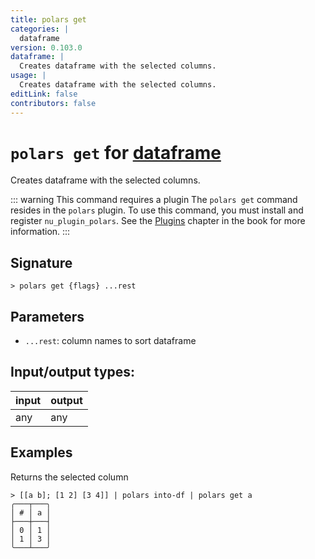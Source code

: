 ```yaml
---
title: polars get
categories: |
  dataframe
version: 0.103.0
dataframe: |
  Creates dataframe with the selected columns.
usage: |
  Creates dataframe with the selected columns.
editLink: false
contributors: false
---
```

<!-- This file is automatically generated. Please edit the command in https://github.com/nushell/nushell instead. -->

# `polars get` for [dataframe](/commands/categories/dataframe.md)

<div class='command-title'>Creates dataframe with the selected columns.</div>

::: warning This command requires a plugin
The `polars get` command resides in the `polars` plugin.
To use this command, you must install and register `nu_plugin_polars`.
See the [Plugins](/book/plugins.html) chapter in the book for more information.
:::


## Signature

```> polars get {flags} ...rest```

## Parameters

 -  `...rest`: column names to sort dataframe


## Input/output types:

| input | output |
| ----- | ------ |
| any   | any    |

## Examples

Returns the selected column
```nu
> [[a b]; [1 2] [3 4]] | polars into-df | polars get a
╭───┬───╮
│ # │ a │
├───┼───┤
│ 0 │ 1 │
│ 1 │ 3 │
╰───┴───╯

```
